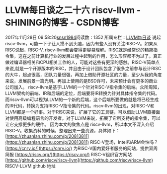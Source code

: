 # LLVM每日谈之二十六  riscv-llvm - SHINING的博客 - CSDN博客
2017年11月28日 09:58:20[snsn1984](https://me.csdn.net/snsn1984)阅读数：1352
所属专栏：[LLVM每日谈](https://blog.csdn.net/column/details/llvm-study.html)
       说起riscv-llvm，可能一下子让人摸不到头脑，因为有些人没有关注RISC-V。如果从RISC说起，RISC-V, riscv-llvm都会变得更容易理解。RISC就是经常说的精简指令集，这在之前计算机行业的发展过程中起到的作用，怎么形容都不为过了。真正做过编译器相关和CPU相关工作的人，可能对这些有更深的感触。RISC-V简单点来说,就是一个开源版本的RISC，并且由于设计团队包含了很多之前参与设计RISC的大牛，起点很高，团队力量很强，再加上借助开源社区的力量，至少从我的角度来说，发展前景一篇光明。再加上使用的是BSD许可，未来预计会有更多的商业公司加入。
       riscv-llvm是基于LLVM的一个针对RISC-V指令集的后端。众所周知，LLVM架构的前端、IR和后端的定位，后端要将IR转换为针对具体指令集的代码。而riscv-llvm可以视为LLVM的一个新的后端，这个后端所要做的就是将已经生成的IR代码，转换为支持RISC-V指令集的代码。riscv-llvm的出现，对RISC-V和LLVM都是一个好事。对于RISC来说，扩展了它的工具链，可以借助LLVM直接面对使用高级编程语言的开发者。对于LLVM来说，拓展了它所支持的指令集，可以让它支撑更多的硬件。
        因为本文的聚焦点是 riscv-llvm，所以本文不深入介绍RISC-V。收集资料的时候，整理出来一些资源，具体如下：
[https://zhuanlan.zhihu.com/p/20813811](https://zhuanlan.zhihu.com/p/20813811)
RISC-V登场，Intel和ARM会怕吗？
[https://cnrv.io/](https://cnrv.io/)
为RISC-V国内爱好者服务的网站，提供双周简报
[https://riscv.org/](https://riscv.org/)
RISC-V组织官方网站
[https://github.com/riscv/riscv-llvm](https://github.com/riscv/riscv-llvm)
RISCV-LLVM github 地址
